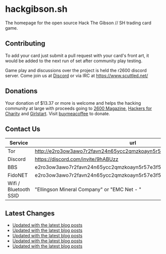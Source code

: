# hackgibson.sh
The homepage for the open source Hack The Gibson // SH trading card game.


## Contributing

To add your card just submit a pull request with your card's front art, it would be added to the next run of set after community play testing.

Game play and discussions over the project is held the r2600 discord server. Come join us at [Discord](https://discord.com/invite/9hABUzz) or via IRC at https://www.scuttled.net/


## Donations

Your donation of $13.37 or more is welcome and helps the hacking community at large with proceeds going to [2600 Magazine](https://2600.com/), [Hackers for Charity](https://hackersforcharity.org) and [Girlstart](https://girlstart.org).  Visit [buymeacoffee](https://www.buymeacoffee.com/hackgibson.sh) to donate.


## Contact Us

Service | url
-|-
Tor | http://e2ro3ow3awo7r2favn24n65ycc2qmzkoayn5r57e3f56nvjwdcgg32ad.onion
Discord | https://discord.com/invite/9hABUzz
BBS | e2ro3ow3awo7r2favn24n65ycc2qmzkoayn5r57e3f56nvjwdcgg32ad.onion:23
FidoNET | e2ro3ow3awo7r2favn24n65ycc2qmzkoayn5r57e3f56nvjwdcgg32ad.onion:24554
Wifi / Bluetooth SSID | "Ellingson Mineral Company" or "EMC Net - <fidonet address>"

## Latest Changes
<!-- BLOG-POST-LIST:START -->
- [Updated with the latest blog posts](https://github.com/DFW2600/hackgibson.sh/commit/01d7cc5cc7af544d51ab7a7f6abb8dd6f2d3d12d)
- [Updated with the latest blog posts](https://github.com/DFW2600/hackgibson.sh/commit/3151732652fca2bbbe83ff0c5339b61adb661cff)
- [Updated with the latest blog posts](https://github.com/DFW2600/hackgibson.sh/commit/578b5289707f7fc3cec375e5ed1e0bff13474e6a)
- [Updated with the latest blog posts](https://github.com/DFW2600/hackgibson.sh/commit/acb101140a4de81407989859ccfa9d93591dda33)
- [Updated with the latest blog posts](https://github.com/DFW2600/hackgibson.sh/commit/e16a86ad2642c44ea83df4a79d11be25d36efc73)
<!-- BLOG-POST-LIST:END -->
